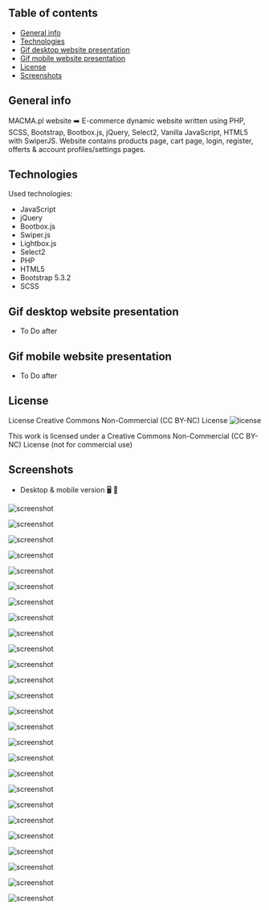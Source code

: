 ## Table of contents
* [General info](#general-info)
* [Technologies](#technologies)
* [Gif desktop website presentation](#gif-desktop-website-presentation)
* [Gif mobile website presentation](#gif-mobile-website-presentation)
* [License](#license)
* [Screenshots](#screenshots)

## General info
MACMA.pl website ➡️ E-commerce dynamic website written using PHP, SCSS, Bootstrap, Bootbox.js, jQuery, Select2, Vanilla JavaScript, HTML5 with SwiperJS. Website contains products page, cart page, login, register, offerts & account profiles/settings pages.

## Technologies   
Used technologies:
* JavaScript
* jQuery
* Bootbox.js
* Swiper.js
* Lightbox.js
* Select2
* PHP
* HTML5
* Bootstrap 5.3.2
* SCSS

## Gif desktop website presentation

* To Do after

## Gif mobile website presentation

* To Do after

## License
License Creative Commons Non-Commercial (CC BY-NC) License ![license](https://mirrors.creativecommons.org/presskit/buttons/88x31/svg/by-nc.svg)

This work is licensed under a Creative Commons Non-Commercial (CC BY-NC) License (not for commercial use)    

## Screenshots
* Desktop & mobile version :desktop_computer: :iphone:       
 
![screenshot](./screenshots/macma_screenshot_01.jpg)  
 
![screenshot](./screenshots/macma_screenshot_02.jpg)  

![screenshot](./screenshots/macma_screenshot_03.jpg)  

![screenshot](./screenshots/macma_screenshot_04.jpg)  

![screenshot](./screenshots/macma_screenshot_05.jpg)  

![screenshot](./screenshots/macma_screenshot_06.jpg)  

![screenshot](./screenshots/macma_screenshot_07.jpg)  

![screenshot](./screenshots/macma_screenshot_08.jpg)  

![screenshot](./screenshots/macma_screenshot_09.jpg)  

![screenshot](./screenshots/macma_screenshot_10.jpg)    

![screenshot](./screenshots/macma_screenshot_11.jpg)  

![screenshot](./screenshots/macma_screenshot_12.jpg)  

![screenshot](./screenshots/macma_screenshot_13.jpg)  

![screenshot](./screenshots/macma_screenshot_14.jpg)  

![screenshot](./screenshots/macma_screenshot_15.jpg)  

![screenshot](./screenshots/macma_screenshot_16.jpg)  

![screenshot](./screenshots/macma_screenshot_17.jpg)  

![screenshot](./screenshots/macma_screenshot_18.jpg)  

![screenshot](./screenshots/macma_screenshot_19.jpg)  

![screenshot](./screenshots/macma_screenshot_20.jpg)  

![screenshot](./screenshots/macma_screenshot_21.jpg)  

![screenshot](./screenshots/macma_screenshot_22.jpg)  

![screenshot](./screenshots/macma_screenshot_23.jpg)  

![screenshot](./screenshots/macma_screenshot_24.jpg)  

![screenshot](./screenshots/macma_screenshot_25.jpg)  

![screenshot](./screenshots/macma_screenshot_26.jpg)  